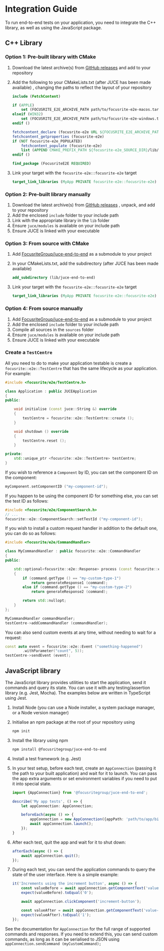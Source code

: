 # Integration Guide

To run end-to-end tests on your application, you need to integrate the C++
library, as well as using the JavaScript package.

## C++ Library

### Option 1: Pre-built library with CMake

1. Download the latest archive(s) from [GitHub releases](https://github.com/FocusriteGroup/juce-end-to-end/releases)
and add to your repository
1. Add the following to your CMakeLists.txt (after JUCE has been made available)
, changing the paths to reflect the layout of your repository

    ```CMake
    include (FetchContent)

    if (APPLE)
        set (FOCUSRITE_E2E_ARCHIVE_PATH path/to/focusrite-e2e-macos.tar.gz)
    elseif (WIN32)
        set (FOCUSRITE_E2E_ARCHIVE_PATH path/to/focusrite-e2e-windows.tar.gz)
    endif ()

    fetchcontent_declare (focusrite-e2e URL ${FOCUSRITE_E2E_ARCHIVE_PATH})
    fetchcontent_getproperties (focusrite-e2e)
    if (NOT focusrite-e2e_POPULATED)
        fetchcontent_populate (focusrite-e2e)
        list (APPEND CMAKE_PREFIX_PATH ${focusrite-e2e_SOURCE_DIR}/lib/cmake)
    endif ()

    find_package (FocusriteE2E REQUIRED)
    ```

1. Link your target with the `focusrite-e2e::focusrite-e2e` target

    ```CMake
    target_link_libraries (MyApp PRIVATE focusrite-e2e::focusrite-e2e)

### Option 2: Pre-built library manually

1. Download the latest archive(s) from [GitHub releases](https://github.com/FocusriteGroup/juce-end-to-end/releases)
, unpack, and add to your repository
1. Add the enclosed `include` folder to your include path
1. Link with the appropriate library in the `lib` folder
1. Ensure `juce/modules` is available on your include path
1. Ensure JUCE is linked with your executable

### Option 3: From source with CMake

1. Add [FocusriteGroup/juce-end-to-end](https://github.com/FocusriteGroup/juce-end-to-end)
as a submodule to your project
1. In your CMakeLists.txt, add the subdirectory (after JUCE has been made
available)

    ```CMake
    add_subdirectory (lib/juce-end-to-end)
    ```

1. Link your target with the `focusrite-e2e::focusrite-e2e` target

    ```CMake
    target_link_libraries (MyApp PRIVATE focusrite-e2e::focusrite-e2e)
    ```

### Option 4: From source manually

1. Add [FocusriteGroup/juce-end-to-end](https://github.com/FocusriteGroup/juce-end-to-end)
as a submodule to your project
1. Add the enclosed `include` folder to your include path
1. Compile all sources in the `sources` folder
1. Ensure `juce/modules` is available on your include path
1. Ensure JUCE is linked with your executable

### Create a `TestCentre`

All you need to do to make your application testable is create a
`focusrite::e2e::TestCentre` that has the same lifecycle as your application.
For example:

```C++
#include <focusrite/e2e/TestCentre.h>

class Application : public JUCEApplication
{
public:

    void initialise (const juce::String &) override
    {
        testCentre = focusrite::e2e::TestCentre::create ();
    }

    void shutdown () override
    {
        testCentre.reset ();
    }

private:
    std::unique_ptr <focusrite::e2e::TestCentre> testCentre;
}
```

If you wish to reference a `Component` by ID, you can set the component ID on the component:

```C++
myComponent.setComponentID ("my-component-id");
```

If you happen to be using the component ID for something else, you can set the test ID as follows:

```C++
#include <focusrite/e2e/ComponentSearch.h>
// ...
focusrite::e2e::ComponentSearch::setTestId ("my-component-id");
```

If you wish to install a custom request handler in addition to the default one,
you can do so as follows:

```C++
#include <focusrite/e2e/CommandHandler>

class MyCommandHandler : public focusrite::e2e::CommandHandler
{
public:

    std::optional<focusrite::e2e::Response> process (const focusrite::e2e::Command & command) override
    {
        if (command.getType () == "my-custom-type-1")
            return generateResponse1 (command);
        else if (command.getType () == "my-custom-type-2")
            return generateResponse2 (command);

        return std::nullopt;
    }
};

MyCommandHandler commandHandler;
testCentre->addCommandHandler (commandHandler);
```

You can also send custom events at any time, without needing to wait for a
request:

```C++
const auto event = focusrite::e2e::Event ("something-happened")
        .withParameter("count", 5));
testCentre->sendEvent (event);
```

## JavaScript library

The JavaScript library provides utilities to start the application, send it
commands and query its state. You can use it with any testing/assertion library
(e.g. Jest, Mocha). The examples below are written in TypeScript using Jest.

1. Install Node (you can use a Node installer, a system package manager, or a Node version manager)
2. Initialise an npm package at the root of your repository using

   ```sh
   npm init
   ```

3. Install the library using npm

    ```sh
    npm install @focusritegroup/juce-end-to-end
    ```

4. Install a test framework (e.g. Jest)
5. In your test setup, before each test, create an `AppConnection` (passing it
the path to your built application) and wait for it to launch. You can pass the
app extra arguments or set environment variables if you need to put it into
special state.

    ```TypeScript
    import {AppConnection} from '@focusritegroup/juce-end-to-end';

    describe('My app tests', () => {
        let appConnection: AppConnection;

        beforeEach(async () => {
            appConnection = new AppConnection({appPath: 'path/to/app/binary'});
            await appConnection.launch();
        });
    }
    ```

6. After each test, quit the app and wait for it to shut down:

    ```TypeScript
    afterEach(async () => {
        await appConnection.quit();
    });
    ```

7. During each test, you can send the application commands to query the state
of the user interface. Here is a simple example:

    ```TypeScript
    it('Increments using the increment button', async () => {
        const valueBefore = await appConnection.getComponentText('value-label');
        expect(valueBefore).toEqual('0');

        await appConnection.clickComponent('increment-button');

        const valueAfter = await appConnection.getComponentText('value-label');
        expect(valueAfter).toEqual('1');
    });
    ```

See the documentation for `AppConnection` for the full range of supported
commands and responses. If you need to extend this, you can send custom commands,
as long as it can be serialised to JSON using
`appConnection.sendCommand (myCustomCommand);`
